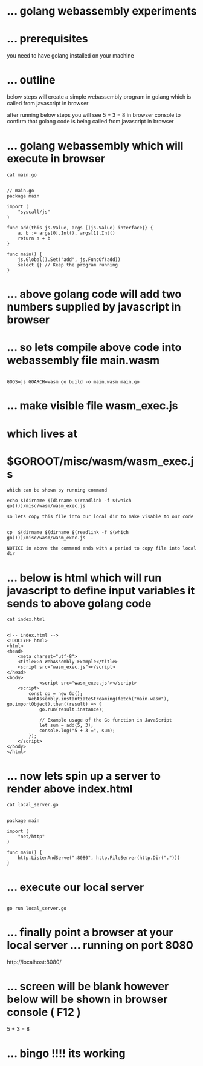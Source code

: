 # ...  golang webassembly experiments

# ... prerequisites

you need to have golang installed on your machine


# ... outline

below steps will create a simple webassembly program in golang
which is called from javascript in browser

after running below steps you will see 5 + 3 = 8 in browser console
to confirm that golang code is being called from javascript in browser


# ...  golang webassembly which will execute in browser

	cat main.go 

```

// main.go
package main

import (
	"syscall/js"
)

func add(this js.Value, args []js.Value) interface{} {
	a, b := args[0].Int(), args[1].Int()
	return a + b
}

func main() {
	js.Global().Set("add", js.FuncOf(add))
	select {} // Keep the program running
}

```

# ...  above golang code will add two numbers supplied by javascript in browser
#
# ...  so lets compile above code into webassembly file   main.wasm

```

GOOS=js GOARCH=wasm go build -o main.wasm main.go

```

# ...  make visible file   wasm_exec.js   
#      which lives at
#
#		$GOROOT/misc/wasm/wasm_exec.js 

	which can be shown by running command

	echo $(dirname $(dirname $(readlink -f $(which go))))/misc/wasm/wasm_exec.js

	so lets copy this file into our local dir to make visable to our code

```

cp  $(dirname $(dirname $(readlink -f $(which go))))/misc/wasm/wasm_exec.js  .

```

	NOTICE in above the command ends with a period to copy file into local dir

# ...  below is html which will run javascript to define input variables it sends to above golang code 

	cat index.html

```

<!-- index.html -->
<!DOCTYPE html>
<html>
<head>
    <meta charset="utf-8">
    <title>Go WebAssembly Example</title>
    <script src="wasm_exec.js"></script>
</head>
<body>
		    <script src="wasm_exec.js"></script>
    <script>
        const go = new Go();
        WebAssembly.instantiateStreaming(fetch("main.wasm"), go.importObject).then((result) => {
            go.run(result.instance);

            // Example usage of the Go function in JavaScript
            let sum = add(5, 3);
            console.log("5 + 3 =", sum);
        });
    </script>
</body>
</html>

```

#  ...   now lets spin up a server to render above index.html

	cat local_server.go

```

package main

import (
	"net/http"
)

func main() {
	http.ListenAndServe(":8080", http.FileServer(http.Dir(".")))
}

```

# ...   execute our local server

```

go run local_server.go

```

# ...  finally point a browser at your local server ... running on port  8080


http://localhost:8080/


# ...  screen will be blank however below will be shown in browser console ( F12 )


5 + 3 = 8


#  ...  bingo  !!!!  its working



